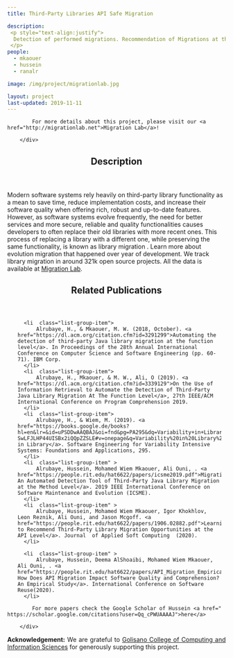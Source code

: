```yaml
---
title: Third-Party Libraries API Safe Migration

description:
 <p style="text-align:justify">
  Detection of performed migrations. Recommendation of Migrations at the method-level. Testing of recommended migrations
 </p>
people:
  - mkaouer
  - hussein
  - ranalr

image: /img/project/migrationlab.jpg

layout: project
last-updated: 2019-11-11
---
```



<div class="alert alert-info">

            For more details about this project, please visit our <a href="http://migrationlab.net">Migration Lab</a>!

        </div>

  <header>
    <h2>Description</h2>
  </header>
  <p style="text-align:justify">

  Modern software systems rely heavily on third-party library functionality as a mean to save time, reduce implementation costs, and increase their software quality when offering rich, robust and up-to-date features. However, as software systems evolve frequently, the need for better services and more secure, reliable and quality functionalities causes developers to often replace their old libraries with more recent ones. This process of replacing a library with a different one, while preserving the same functionality, is known as library migration . Learn more about evolution migration that happened over year of development. We track library migration in around 321k open source projects. All the data is available at <a href="http://migrationlab.net">Migration Lab</a>.



  <header>
    <h2>Related Publications</h2>
  </header>
  <p style="text-align:justify">

  <ul  style=" padding-right: 10px">

      <li  class="list-group-item">
          Alrubaye, H., & Mkaouer, M. W. (2018, October). <a href="https://dl.acm.org/citation.cfm?id=3291299">Automating the detection of third-party Java library migration at the function level</a>. In Proceedings of the 28th Annual International Conference on Computer Science and Software Engineering (pp. 60-71). IBM Corp.
      </li>
      <li  class="list-group-item">
          Alrubaye, H., Mkaouer, & M. W., Ali, O (2019). <a href="https://dl.acm.org/citation.cfm?id=3339129">On the Use of Information Retrieval to Automate the Detection of Third-Party Java Library Migration At The Function Level</a>, 27th IEEE/ACM International Conference on Program Comprehension 2019.
      </li>
      <li  class="list-group-item">
          Alrubaye, H., & Wiem, M. (2019). <a href="https://books.google.de/books?hl=en&lr=&id=uPSDDwAAQBAJ&oi=fnd&pg=PA295&dq=Variability+in+Library+Evolution+hussein&ots=zX79FyHrY8&sig=1-SwLFJLHP44UISBx2iQQpZZSLE#v=onepage&q=Variability%20in%20Library%20Evolution%20hussein&f=false">Variability in Library</a>. Software Engineering for Variability Intensive Systems: Foundations and Applications, 295.
      </li>
      <li  class="list-group-item" >
          Alrubaye, Hussein, Mohamed Wiem Mkaouer, Ali Ouni, . <a href="https://people.rit.edu/hat6622/papers/icsme2019.pdf">MigrationMiner: An Automated Detection Tool of Third-Party Java Library Migration at the Method Level</a>. 2019 IEEE International Conference on Software Maintenance and Evolution (ICSME).
      </li>
      <li  class="list-group-item" >
          Alrubaye, Hussein, Mohamed Wiem Mkaouer, Igor Khokhlov, Leon Reznik, Ali Ouni, and Jason Mcgoff. <a href="https://people.rit.edu/hat6622/papers/1906.02882.pdf">Learning to Recommend Third-Party Library Migration Opportunities at the API Level</a>. Journal  of Applied Soft Computing  (2020).
      </li>

      <li  class="list-group-item" >
          Alrubaye, Hussein, Deema AlShoaibi, Mohamed Wiem Mkaouer, Ali Ouni, . <a href="https://people.rit.edu/hat6622/papers/API_Migration_Empirical.pdf"> How Does API Migration Impact Software Quality and Comprehension? An Empirical Study</a>. International Conference on Software Reuse(2020).
      </li>

  </ul>


<div class="alert alert-info">

            For more papers check the Google Scholar of Hussein <a href=" https://scholar.google.com/citations?user=Qq_cPWUAAAAJ">here</a>

        </div>


</p>



<p style="text-align:justify">
<b>Acknowledgement:</b> We are grateful to
<a href="https://www.rit.edu/computing/">Golisano College of Computing and Information Sciences</a> for generously supporting this project.
</p>
